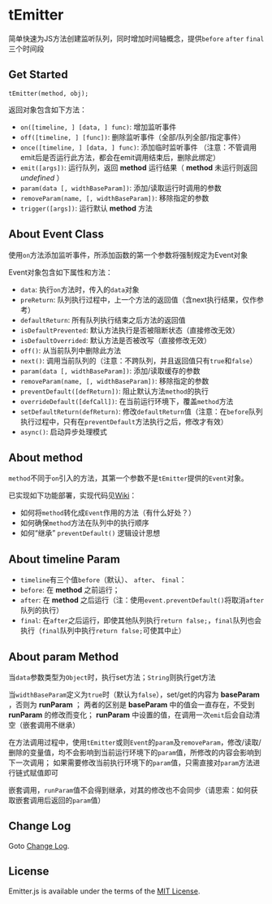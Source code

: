 tEmitter
=======

简单快速为JS方法创建监听队列，同时增加时间轴概念，提供`before` `after` `final`三个时间段




## Get Started


	tEmitter(method, obj);



返回对象包含如下方法：

* `on([timeline, ] [data, ] func)`: 增加监听事件
* `off([timeline, ] [func])`: 删除监听事件（全部/队列全部/指定事件）
* `once([timeline, ] [data, ] func)`: 添加临时监听事件
（注意：不管调用emit后是否运行此方法，都会在emit调用结束后，删除此绑定）
* `emit([args])`: 运行队列，返回 **method** 运行结果（ **method** 未运行则返回 _undefined_ ）
* `param(data [, widthBaseParam])`: 添加/读取运行时调用的参数
* `removeParam(name, [, widthBaseParam])`: 移除指定的参数
* `trigger([args])`: 运行默认 **method** 方法




## About Event Class

使用`on`方法添加监听事件，所添加函数的第一个参数将强制规定为Event对象

Event对象包含如下属性和方法：

* `data`: 执行`on`方法时，传入的`data`对象
* `preReturn`: 队列执行过程中，上一个方法的返回值（含next执行结果，仅作参考）
* `defaultReturn`: 所有队列执行结束之后方法的返回值
* `isDefaultPrevented`: 默认方法执行是否被阻断状态（直接修改无效）
* `isDefaultOverrided`: 默认方法是否被改写（直接修改无效）
* `off()`: 从当前队列中删除此方法
* `next()`: 调用当前队列的（注意：不跨队列，并且返回值只有`true`和`false`）
* `param(data [, widthBaseParam])`: 添加/读取缓存的参数
* `removeParam(name, [, widthBaseParam])`: 移除指定的参数
* `preventDefault([defReturn])`: 阻止默认方法`method`的执行
* `overrideDefault([defCall])`: 在当前运行环境下，覆盖`method`方法
* `setDefaultReturn(defReturn)`: 修改`defaultReturn`值（注意：在`before`队列执行过程中，只有在`preventDefault`方法执行之后，修改才有效）
* `async()`: 启动异步处理模式



## About method

`method`不同于`on`引入的方法，其第一个参数不是`tEmitter`提供的`Event`对象。

已实现如下功能部署，实现代码见[Wiki](https://github.com/Bacra/tEmitter.js/wiki)：

* 如何将`method`转化成`Event`作用的方法（有什么好处？）
* 如何确保`method`方法在队列中的执行顺序
* 如何“继承” `preventDefault()` 逻辑设计思想



## About timeline Param

* `timeline`有三个值`before`（默认）、 `after`、 `final`：
* `before`: 在 **method** 之前运行；
* `after`: 在 **method** 之后运行（注：使用`event.preventDefault()`将取消`after`队列的执行）
* `final`: 在`after`之后运行，即使其他队列执行`return false;`，`final`队列也会执行（`final`队列中执行`return false;`可使其中止）




## About param Method

当`data`参数类型为`Object`时，执行set方法；`String`则执行get方法

当`widthBaseParam`定义为`true`时（默认为`false`），set/get的内容为 **baseParam** ，否则为 **runParam** ；
两者的区别是 **baseParam** 中的值会一直存在，不受到 **runParam** 的修改而变化； **runParam** 中设置的值，在调用一次`emit`后会自动清空（嵌套调用不继承）

在方法调用过程中，使用`tEmitter`或则`Event`的`param`及`removeParam`，修改/读取/删除的变量值，均不会影响到当前运行环境下的`param`值，所修改的内容会影响到下一次调用；
如果需要修改当前执行环境下的`param`值，只需直接对`param`方法进行链式赋值即可

嵌套调用，`runParam`值不会得到继承，对其的修改也不会同步（请思索：如何获取嵌套调用后返回的`param`值）



## Change Log

Goto [Change Log](./CHANGELOG.md).

## License

Emitter.js is available under the terms of the [MIT License](./LICENSE.md).